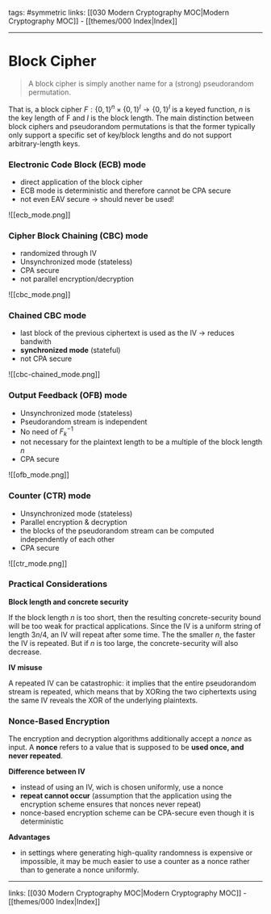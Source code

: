 tags: #symmetric
links:  [[030 Modern Cryptography MOC|Modern Cryptography MOC]] - [[themes/000 Index|Index]]

---
# Block Cipher

> A block cipher is simply another name for a (strong) pseudorandom permutation.

That is, a block cipher $F : \{0, 1\}^n \times \{0, 1\}^l \rightarrow \{0, 1\}^l$ is a keyed function, $n$ is the key length of F and $l$ is the block length.
The main distinction between block ciphers and pseudorandom permutations is that the former typically only support a specific set of key/block lengths and do not support arbitrary-length keys.

### Electronic Code Block (ECB) mode

- direct application of the block cipher
- ECB mode is deterministic and therefore cannot be CPA secure
- not even EAV secure $\rightarrow$ should never be used!

![[ecb_mode.png]]

### Cipher Block Chaining (CBC) mode

- randomized through IV
- Unsynchronized mode (stateless)
- CPA secure
- not parallel encryption/decryption

![[cbc_mode.png]]

### Chained CBC mode

- last block of the previous ciphertext is used as the IV $\rightarrow$ reduces bandwith
- **synchronized mode** (stateful)
- not CPA secure

![[cbc-chained_mode.png]]

### Output Feedback (OFB) mode

- Unsynchronized mode (stateless)
- Pseudorandom stream is independent
- No need of $F_k^{-1}$
- not necessary for the plaintext length to be a multiple of the block length $n$
- CPA secure

![[ofb_mode.png]]

### Counter (CTR) mode

- Unsynchronized mode (stateless)
- Parallel encryption & decryption
- the blocks of the pseudorandom stream can be computed independently of each other
- CPA secure

![[ctr_mode.png]]

### Practical Considerations

**Block length and concrete security**

If the block length $n$ is too short, then the resulting concrete-security bound will be too weak for practical applications. Since the IV is a uniform string of length $3n/4$, an IV will repeat after some time. The the smaller $n$, the faster the IV is repeated. But if $n$ is too large, the concrete-security will also decrease.

**IV misuse**

A repeated IV can be catastrophic: it implies that the entire pseudorandom stream is repeated, which means that by XORing the two ciphertexts using the same IV reveals the XOR of the underlying plaintexts.

### Nonce-Based Encryption

The encryption and decryption algorithms additionally accept a *nonce* as input.
A **nonce** refers to a value that is supposed to be **used once, and never repeated**.

**Difference between IV**

- instead of using an IV, wich is chosen uniformly, use a nonce
- **repeat cannot occur** (assumption that the application using the encryption scheme ensures that nonces never repeat)
- nonce-based encryption scheme can be CPA-secure even though it is deterministic

**Advantages**

- in settings where generating high-quality randomness is expensive or impossible, it may be much easier to use a counter as a nonce rather than to generate a nonce uniformly.


---
links:  [[030 Modern Cryptography MOC|Modern Cryptography MOC]] - [[themes/000 Index|Index]]